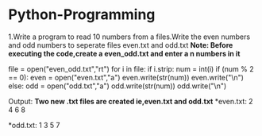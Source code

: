 # Python-Programming
1.Write a program to read 10 numbers from a files.Write the even numbers and odd numbers to seperate files even.txt and odd.txt
**Note: Before executing the code,create a even_odd.txt and enter a n numbers in it**

file = open("even_odd.txt","rt") 
for i in file: 
    if i.strip: 
        num = int(i) 
        if (num % 2 == 0): 
            even = open("even.txt","a") 
            even.write(str(num)) 
            even.write("\n") 
        else: 
            odd = open("odd.txt","a") 
            odd.write(str(num)) 
            odd.write("\n")
             
Output:
      **Two new .txt files are created ie,even.txt and odd.txt**
*even.txt:
2
4
6
8

*odd.txt:
1
3
5
7
